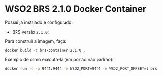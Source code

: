 # WSO2 BRS 2.1.0 Docker Container

Possui já instalado e configurado:

* BRS versão `2.1.0`;

Para construir a imagem, faça:

```bash
docker build -t brs-container:2.1.0 .
```

Exemplo de como executá-la (em portão não padrão):

```bash
docker run -d -p 9444:9444 -e WSO2_PORT=9444 -e WSO2_PORT_OFFSET=1 brs-container:2.1.0
```